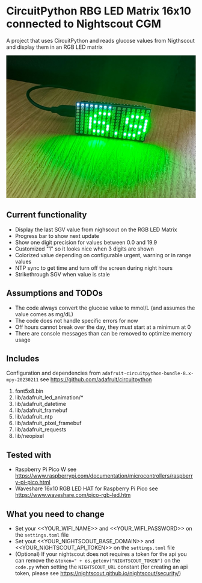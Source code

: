 # CircuitPython RBG LED Matrix 16x10 connected to Nightscout CGM

A project that uses CircuitPython and reads glucose values from Nigthscout and display them in an RGB LED matrix

![Example](example.png?raw=true "Example")

## Current functionality

- Display the last SGV value from nighscout on the RGB LED Matrix
- Progress bar to show next update
- Show one digit precision for values between 0.0 and 19.9
- Customized "1" so it looks nice when 3 digits are shown
- Colorized value depending on configurable urgent, warning or in range values
- NTP sync to get time and turn off the screen during night hours
- Strikethrough SGV when value is stale

## Assumptions and TODOs

- The code always convert the glucose value to mmol/L (and assumes the value comes as mg/dL)
- The code does not handle specific errors for now
- Off hours cannot break over the day, they must start at a minimum at 0
- There are console messages than can be removed to optimize memory usage

## Includes

Configuration and dependencies from `adafruit-circuitpython-bundle-8.x-mpy-20230211` see https://github.com/adafruit/circuitpython

1. font5x8.bin
2. lib/adafruit_led_animation/*
3. lib/adafruit_datetime
4. lib/adafruit_framebuf
5. lib/adafruit_ntp
6. lib/adafruit_pixel_framebuf
7. lib/adafruit_requests
8. lib/neopixel

## Tested with

- Raspberry Pi Pico W see https://www.raspberrypi.com/documentation/microcontrollers/raspberry-pi-pico.html 
- Waveshare 16x10 RGB LED HAT for Raspberry Pi Pico see https://www.waveshare.com/pico-rgb-led.htm

## What you need to change

- Set your <<YOUR_WIFI_NAME>> and <<YOUR_WIFI_PASSWORD>> on the `settings.toml` file
- Set yout <<YOUR_NIGHTSCOUT_BASE_DOMAIN>> and <<YOUR_NIGHTSCOUT_API_TOKEN>> on the `settings.toml` file
- (Optional) If your nightscout does not requires a token for the api you can remove the `&token=" + os.getenv("NIGHTSCOUT_TOKEN")` on the `code.py` when setting the `NIGHTSCOUT_URL` constant (for creating an api token, please see https://nightscout.github.io/nightscout/security/)

